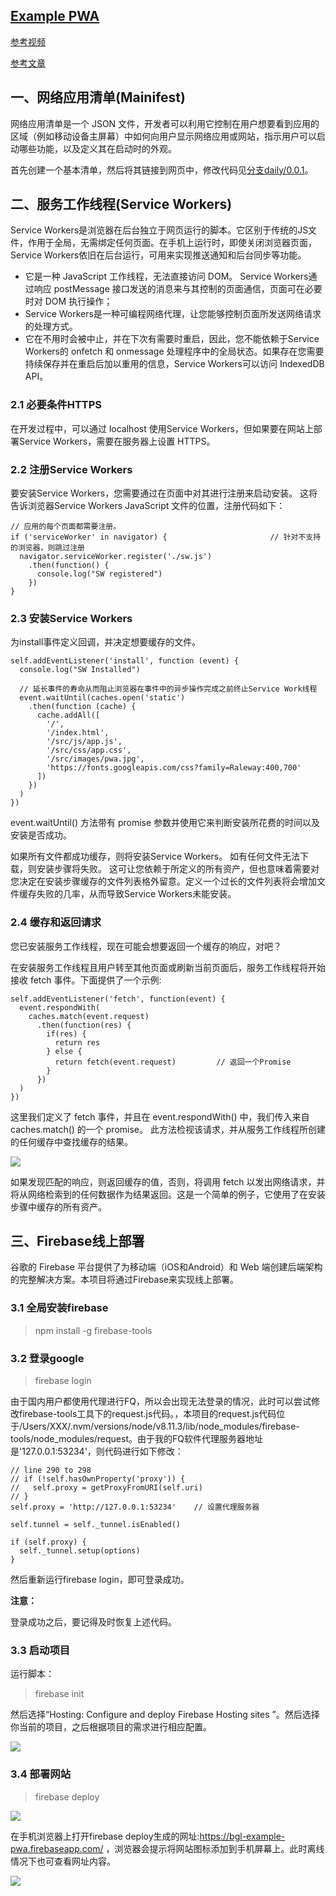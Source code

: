 [Example PWA](https://bgl-example-pwa.firebaseapp.com/)
---

[参考视频](https://www.youtube.com/watch?v=I3jTvWj8JrQ)

[参考文章](https://developers.google.com/web/fundamentals/primers/service-workers/)

## 一、网络应用清单(Mainifest)

网络应用清单是一个 JSON 文件，开发者可以利用它控制在用户想要看到应用的区域（例如移动设备主屏幕）中如何向用户显示网络应用或网站，指示用户可以启动哪些功能，以及定义其在启动时的外观。

首先创建一个基本清单，然后将其链接到网页中，修改代码见[分支daily/0.0.1](https://github.com/Bian2017/bgl-example-pwa/commit/817750fcda0afdef2c08884e09e5daf6ae63a45f)。

## 二、服务工作线程(Service Workers)

Service Workers是浏览器在后台独立于网页运行的脚本。它区别于传统的JS文件，作用于全局，无需绑定任何页面。在手机上运行时，即使关闭浏览器页面，Service Workers依旧在后台运行，可用来实现推送通知和后台同步等功能。

+ 它是一种 JavaScript 工作线程，无法直接访问 DOM。 Service Workers通过响应 postMessage 接口发送的消息来与其控制的页面通信，页面可在必要时对 DOM 执行操作；
+ Service Workers是一种可编程网络代理，让您能够控制页面所发送网络请求的处理方式。
+ 它在不用时会被中止，并在下次有需要时重启，因此，您不能依赖于Service Workers的 onfetch 和 onmessage 处理程序中的全局状态。如果存在您需要持续保存并在重启后加以重用的信息，Service Workers可以访问 IndexedDB API。

### 2.1 必要条件HTTPS

在开发过程中，可以通过 localhost 使用Service Workers，但如果要在网站上部署Service Workers，需要在服务器上设置 HTTPS。

### 2.2 注册Service Workers

要安装Service Workers，您需要通过在页面中对其进行注册来启动安装。 这将告诉浏览器Service Workers JavaScript 文件的位置，注册代码如下：

```JS
// 应用的每个页面都需要注册。
if ('serviceWorker' in navigator) {                       // 针对不支持的浏览器，则跳过注册
  navigator.serviceWorker.register('./sw.js')
    .then(function() {
      console.log("SW registered")
    })
}
```

### 2.3 安装Service Workers

为install事件定义回调，并决定想要缓存的文件。

```JS
self.addEventListener('install', function (event) {
  console.log("SW Installed")

  // 延长事件的寿命从而阻止浏览器在事件中的异步操作完成之前终止Service Work线程
  event.waitUntil(caches.open('static')
    .then(function (cache) {
      cache.addAll([
        '/',
        '/index.html',
        '/src/js/app.js',
        '/src/css/app.css',
        '/src/images/pwa.jpg',
        'https://fonts.googleapis.com/css?family=Raleway:400,700'
      ])
    })
  )
})
```

event.waitUntil() 方法带有 promise 参数并使用它来判断安装所花费的时间以及安装是否成功。

如果所有文件都成功缓存，则将安装Service Workers。 如有任何文件无法下载，则安装步骤将失败。 这可让您依赖于所定义的所有资产，但也意味着需要对您决定在安装步骤缓存的文件列表格外留意。定义一个过长的文件列表将会增加文件缓存失败的几率，从而导致Service Workers未能安装。

### 2.4 缓存和返回请求

您已安装服务工作线程，现在可能会想要返回一个缓存的响应，对吧？

在安装服务工作线程且用户转至其他页面或刷新当前页面后，服务工作线程将开始接收 fetch 事件。下面提供了一个示例:

```JS
self.addEventListener('fetch', function(event) {
  event.respondWith(
    caches.match(event.request)
      .then(function(res) {
        if(res) {
          return res
        } else {
          return fetch(event.request)         // 返回一个Promise
        }
      })
  )
})
```

这里我们定义了 fetch 事件，并且在 event.respondWith() 中，我们传入来自 caches.match() 的一个 promise。 此方法检视该请求，并从服务工作线程所创建的任何缓存中查找缓存的结果。

![](https://raw.githubusercontent.com/Bian2017/bgl-example-pwa/master/docs/img/ServiceWorker.png )

如果发现匹配的响应，则返回缓存的值，否则，将调用 fetch 以发出网络请求，并将从网络检索到的任何数据作为结果返回。这是一个简单的例子，它使用了在安装步骤中缓存的所有资产。


## 三、Firebase线上部署

谷歌的 Firebase 平台提供了为移动端（iOS和Android）和 Web 端创建后端架构的完整解决方案。本项目将通过Firebase来实现线上部署。

### 3.1 全局安装firebase

> npm install -g firebase-tools

### 3.2 登录google

> firebase login

由于国内用户都使用代理进行FQ，所以会出现无法登录的情况，此时可以尝试修改firebase-tools工具下的request.js代码。，本项目的request.js代码位于/Users/XXX/.nvm/versions/node/v8.11.3/lib/node_modules/firebase-tools/node_modules/request。由于我的FQ软件代理服务器地址是'127.0.0.1:53234'，则代码进行如下修改：

```JS
// line 290 to 298
// if (!self.hasOwnProperty('proxy')) {
//   self.proxy = getProxyFromURI(self.uri)
// }
self.proxy = 'http://127.0.0.1:53234'    // 设置代理服务器

self.tunnel = self._tunnel.isEnabled()

if (self.proxy) {
  self._tunnel.setup(options)
}
```

然后重新运行firebase login，即可登录成功。

**注意：**

登录成功之后，要记得及时恢复上述代码。

### 3.3 启动项目

运行脚本：

> firebase init

然后选择“Hosting: Configure and deploy Firebase Hosting sites ”。然后选择你当前的项目，之后根据项目的需求进行相应配置。

![](https://raw.githubusercontent.com/Bian2017/bgl-example-pwa/master/docs/img/init.png)

### 3.4 部署网站

> firebase deploy

![](https://raw.githubusercontent.com/Bian2017/bgl-example-pwa/master/docs/img/deploy.png)

在手机浏览器上打开firebase deploy生成的网址:https://bgl-example-pwa.firebaseapp.com/ ，浏览器会提示将网站图标添加到手机屏幕上。此时离线情况下也可查看网址内容。

![](https://raw.githubusercontent.com/Bian2017/bgl-example-pwa/master/docs/img/PWA.png)